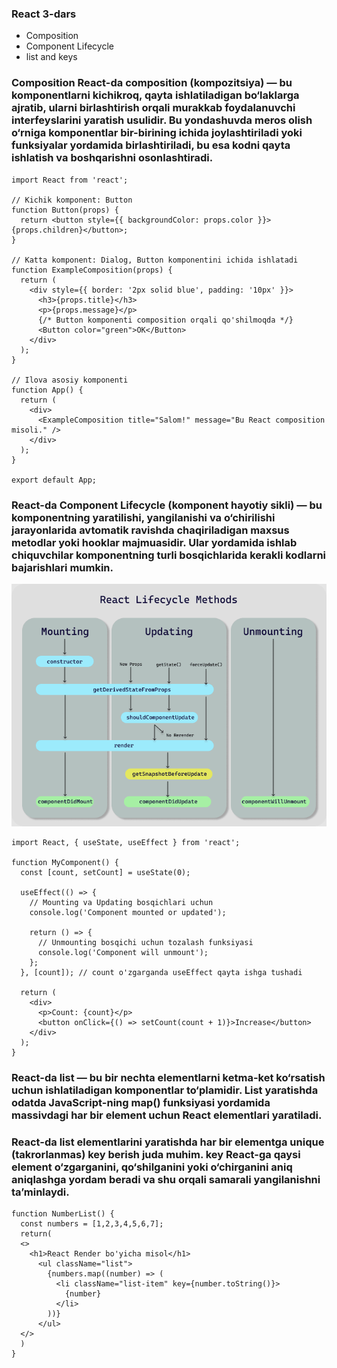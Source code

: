 ### React 3-dars

- Composition
- Component Lifecycle
- list and keys

### Composition React-da composition (kompozitsiya) — bu komponentlarni kichikroq, qayta ishlatiladigan bo‘laklarga ajratib, ularni birlashtirish orqali murakkab foydalanuvchi interfeyslarini yaratish usulidir. Bu yondashuvda meros olish o‘rniga komponentlar bir-birining ichida joylashtiriladi yoki funksiyalar yordamida birlashtiriladi, bu esa kodni qayta ishlatish va boshqarishni osonlashtiradi.

```
import React from 'react';

// Kichik komponent: Button
function Button(props) {
  return <button style={{ backgroundColor: props.color }}>{props.children}</button>;
}

// Katta komponent: Dialog, Button komponentini ichida ishlatadi
function ExampleComposition(props) {
  return (
    <div style={{ border: '2px solid blue', padding: '10px' }}>
      <h3>{props.title}</h3>
      <p>{props.message}</p>
      {/* Button komponenti composition orqali qo'shilmoqda */}
      <Button color="green">OK</Button>
    </div>
  );
}

// Ilova asosiy komponenti
function App() {
  return (
    <div>
      <ExampleComposition title="Salom!" message="Bu React composition misoli." />
    </div>
  );
}

export default App;
```

### React-da Component Lifecycle (komponent hayotiy sikli) — bu komponentning yaratilishi, yangilanishi va o‘chirilishi jarayonlarida avtomatik ravishda chaqiriladigan maxsus metodlar yoki hooklar majmuasidir. Ular yordamida ishlab chiquvchilar komponentning turli bosqichlarida kerakli kodlarni bajarishlari mumkin.
![react lifecycle](images/react-life-cycle.png)
```
import React, { useState, useEffect } from 'react';

function MyComponent() {
  const [count, setCount] = useState(0);

  useEffect(() => {
    // Mounting va Updating bosqichlari uchun
    console.log('Component mounted or updated');

    return () => {
      // Unmounting bosqichi uchun tozalash funksiyasi
      console.log('Component will unmount');
    };
  }, [count]); // count o'zgarganda useEffect qayta ishga tushadi

  return (
    <div>
      <p>Count: {count}</p>
      <button onClick={() => setCount(count + 1)}>Increase</button>
    </div>
  );
}

```

### React-da list — bu bir nechta elementlarni ketma-ket ko‘rsatish uchun ishlatiladigan komponentlar to‘plamidir. List yaratishda odatda JavaScript-ning map() funksiyasi yordamida massivdagi har bir element uchun React elementlari yaratiladi.

### React-da list elementlarini yaratishda har bir elementga unique (takrorlanmas) key berish juda muhim. key React-ga qaysi element o‘zgarganini, qo‘shilganini yoki o‘chirganini aniq aniqlashga yordam beradi va shu orqali samarali yangilanishni ta’minlaydi.

```
function NumberList() {
  const numbers = [1,2,3,4,5,6,7];
  return(
  <>
    <h1>React Render bo'yicha misol</h1>
      <ul className="list">
        {numbers.map((number) => (
          <li className="list-item" key={number.toString()}>
            {number}
          </li>
        ))}
      </ul>
  </>
  )
}
```
